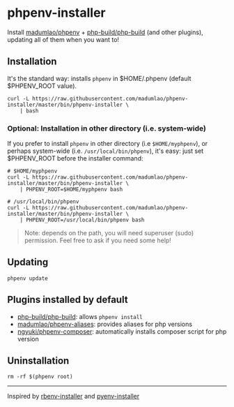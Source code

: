 # phpenv-installer

Install [madumlao/phpenv](https://github.com/madumlao/phpenv) +
[php-build/php-build](https://github.com/php-build/php-build) (and
other plugins), updating all of them when you want to!

## Installation

It's the standard way: installs `phpenv` in $HOME/.phpenv (default
$PHPENV_ROOT value).

```shell
curl -L https://raw.githubusercontent.com/madumlao/phpenv-installer/master/bin/phpenv-installer \
    | bash
```

### Optional: Installation in other directory (i.e. system-wide)

If you prefer to install `phpenv` in other directory (i.e
`$HOME/myphpenv`), or perhaps system-wide (i.e. `/usr/local/bin/phpenv`),
it's easy: just set $PHPENV_ROOT before the installer command:

```shell
# $HOME/myphpenv
curl -L https://raw.githubusercontent.com/madumlao/phpenv-installer/master/bin/phpenv-installer \
    | PHPENV_ROOT=$HOME/myphpenv bash
```

```shell
# /usr/local/bin/phpenv
curl -L https://raw.githubusercontent.com/madumlao/phpenv-installer/master/bin/phpenv-installer \
    | PHPENV_ROOT=/usr/local/bin/phpenv bash
```

> Note: depends on the path, you will need superuser (sudo)
permission. Feel free to ask if you need some help!

## Updating

```shell
phpenv update
```

## Plugins installed by default

- [php-build/php-build](https://github.com/php-build/php-build): allows `phpenv install`
- [madumlao/phpenv-aliases](https://github.com/madumlao/phpenv-aliases): provides aliases for php versions
- [ngyuki/phpenv-composer](https://github.com/ngyuki/phpenv-composer): automatically installs composer script for php version

## Uninstallation

```shell
rm -rf $(phpenv root)
```

<hr>

Inspired by [rbenv-installer](https://github.com/fesplugas/rbenv-installer) and [pyenv-installer](https://github.com/yyuu/pyenv-installer)

